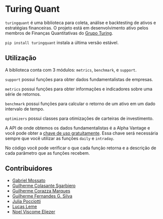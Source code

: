 # Turing Quant

`turingquant` é uma biblioteca para coleta, análise e backtesting de ativos e estratégias financeiras. O projeto está em desenvolvimento ativo pelos membros de Finanças Quantitativas do [Grupo Turing](https://github.com/grupoturing).

`pip install turingquant` instala a última versão estável.

## Utilização

A biblioteca conta com 3 módulos: `metrics`, `benchmark`, e `support`.

`support` possui funções para obter dados fundamentalistas de empresas.

`metrics` possui funções para obter informações e indicadores sobre uma série de retornos.

`benchmark` possui funções para calcular o retorno de um ativo em um dado intervalo de tempo.

`optimizers` possui classes para otimizações de carteiras de investimento.

A API de onde obtemos os dados fundamentalistas é a Alpha Vantage e você pode obter a [chave de uso gratuitamente](https://www.alphavantage.co/support/#api-key). Essa chave será necessária sempre que você utilizar as funções `daily` e `intraday`.

No código você pode verificar o que cada função retorna e a descrição de cada parâmetro que as funções recebem.

## Contribuidores

- [Gabriel Mossato](https://github.com/gvmossato)
- [Guilherme Colasante Sgarbiero](https://github.com/guicola-sg)
- [Guilherme Corazza Marques](https://github.com/guicmarques)
- [Guilherme Fernandes G. Silva](https://github.com/guilhermefgs)
- [Julia Pocciotti](https://github.com/juliapocciotti)
- [Lucas Leme](https://github.com/lucas-leme)
- [Noel Viscome Eliezer](https://github.com/anor4k)
